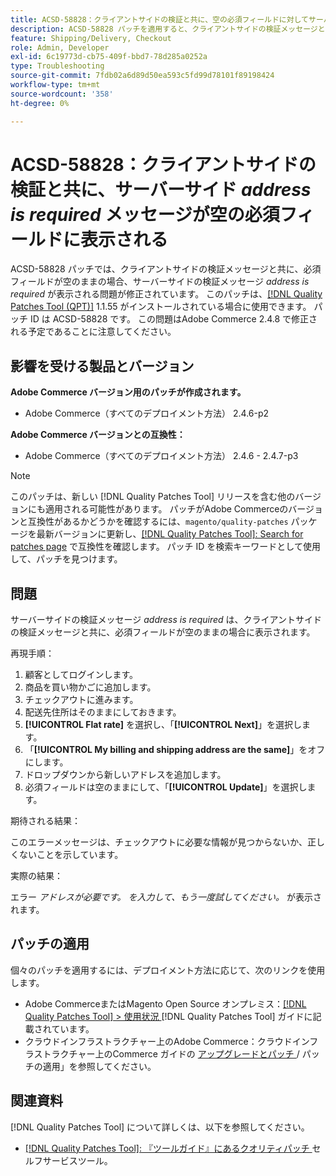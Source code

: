 ```yaml
---
title: ACSD-58828：クライアントサイドの検証と共に、空の必須フィールドに対してサーバーサイドの「*アドレスが必要*」メッセージが表示される
description: ACSD-58828 パッチを適用すると、クライアントサイドの検証メッセージと共に、必須フィールドが空のままの場合、サーバーサイドの検証メッセージ「*address is required*」が表示されるAdobe Commerceの問題が修正されます。
feature: Shipping/Delivery, Checkout
role: Admin, Developer
exl-id: 6c19773d-cb75-409f-bbd7-78d285a0252a
type: Troubleshooting
source-git-commit: 7fdb02a6d89d50ea593c5fd99d78101f89198424
workflow-type: tm+mt
source-wordcount: '358'
ht-degree: 0%

---
```


# ACSD-58828：クライアントサイドの検証と共に、サーバーサイド *address is required* メッセージが空の必須フィールドに表示される

ACSD-58828 パッチでは、クライアントサイドの検証メッセージと共に、必須フィールドが空のままの場合、サーバーサイドの検証メッセージ *address is required* が表示される問題が修正されています。 このパッチは、[[!DNL Quality Patches Tool (QPT)]](/help/tools/quality-patches-tool/quality-patches-tool-to-self-serve-quality-patches.md) 1.1.55 がインストールされている場合に使用できます。 パッチ ID は ACSD-58828 です。 この問題はAdobe Commerce 2.4.8 で修正される予定であることに注意してください。

## 影響を受ける製品とバージョン

**Adobe Commerce バージョン用のパッチが作成されます。**
* Adobe Commerce（すべてのデプロイメント方法） 2.4.6-p2

**Adobe Commerce バージョンとの互換性：**
* Adobe Commerce（すべてのデプロイメント方法） 2.4.6 - 2.4.7-p3

>[!NOTE]
>
>このパッチは、新しい [!DNL Quality Patches Tool] リリースを含む他のバージョンにも適用される可能性があります。 パッチがAdobe Commerceのバージョンと互換性があるかどうかを確認するには、`magento/quality-patches` パッケージを最新バージョンに更新し、[[!DNL Quality Patches Tool]: Search for patches page](https://experienceleague.adobe.com/tools/commerce-quality-patches/index.html) で互換性を確認します。 パッチ ID を検索キーワードとして使用して、パッチを見つけます。

## 問題

サーバーサイドの検証メッセージ *address is required* は、クライアントサイドの検証メッセージと共に、必須フィールドが空のままの場合に表示されます。

再現手順：

1. 顧客としてログインします。
1. 商品を買い物かごに追加します。
1. チェックアウトに進みます。
1. 配送先住所はそのままにしておきます。
1. **[!UICONTROL Flat rate]** を選択し、「**[!UICONTROL Next]**」を選択します。
1. 「**[!UICONTROL My billing and shipping address are the same]**」をオフにします。
1. ドロップダウンから新しいアドレスを追加します。
1. 必須フィールドは空のままにして、「**[!UICONTROL Update]**」を選択します。

期待される結果：

このエラーメッセージは、チェックアウトに必要な情報が見つからないか、正しくないことを示しています。

実際の結果：

エラー *アドレスが必要です。 を入力して、もう一度試してください。* が表示されます。

## パッチの適用

個々のパッチを適用するには、デプロイメント方法に応じて、次のリンクを使用します。

* Adobe CommerceまたはMagento Open Source オンプレミス：[[!DNL Quality Patches Tool] > 使用状況 ](/help/tools/quality-patches-tool/usage.md)[!DNL Quality Patches Tool] ガイドに記載されています。
* クラウドインフラストラクチャー上のAdobe Commerce：クラウドインフラストラクチャー上のCommerce ガイドの [ アップグレードとパッチ ](https://experienceleague.adobe.com/docs/commerce-cloud-service/user-guide/develop/upgrade/apply-patches.html)/ パッチの適用」を参照してください。

## 関連資料

[!DNL Quality Patches Tool] について詳しくは、以下を参照してください。

* [[!DNL Quality Patches Tool]: 『ツールガイド』にあるクオリティパッチ ](/help/tools/quality-patches-tool/quality-patches-tool-to-self-serve-quality-patches.md) セルフサービスツール。
